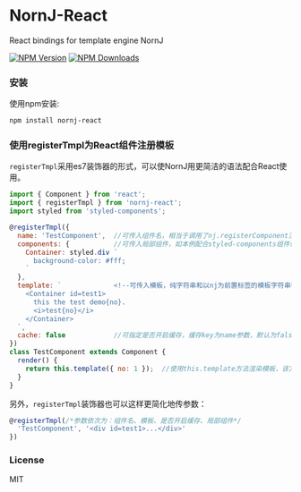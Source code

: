 ﻿# NornJ-React
React bindings for template engine NornJ

[![NPM Version][npm-image]][npm-url]
[![NPM Downloads][downloads-image]][npm-url]

### 安装

使用npm安装:

```sh
npm install nornj-react
```

### 使用registerTmpl为React组件注册模板

`registerTmpl`采用es7装饰器的形式，可以使NornJ用更简洁的语法配合React使用。

```js
import { Component } from 'react';
import { registerTmpl } from 'nornj-react';
import styled from 'styled-components';

@registerTmpl({
  name: 'TestComponent',  //可传入组件名，相当于调用了nj.registerComponent注册组件
  components: {           //可传入局部组件，如本例配合styled-components组件使用
    Container: styled.div `
      background-color: #fff;
    `
  },
  template: `             <!--可传入模板，纯字符串和以nj为前置标签的模板字符串都可以-->
    <Container id=test1>
      this the test demo{no}.
      <i>test{no}</i>
    </Container>
  `,
  cache: false            //可指定是否开启缓存，缓存key为name参数，默认为false
})
class TestComponent extends Component {
  render() {
    return this.template({ no: 1 });  //使用this.template方法渲染模板，该方法为标准的nj模板函数
  }
}
```

另外，`registerTmpl`装饰器也可以这样更简化地传参数：

```js
@registerTmpl(/*参数依次为：组件名、模板、是否开启缓存、局部组件*/
  'TestComponent', '<div id=test1>...</div>'
})
```

### License

MIT

[npm-image]: http://img.shields.io/npm/v/nornj-react.svg
[downloads-image]: http://img.shields.io/npm/dm/nornj-react.svg
[npm-url]: https://www.npmjs.org/package/nornj-react